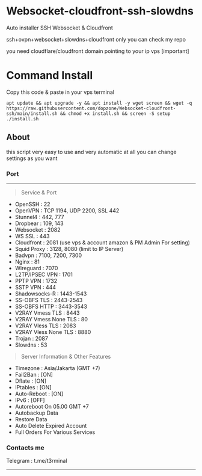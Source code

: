 # Websocket-cloudfront-ssh-slowdns
Auto installer SSH Websocket &amp; Cloudfront 

ssh+ovpn+websocket+slowdns+cloudfront only you can check my repo

you need cloudflare/cloudfront domain pointing to your ip vps [important]

# Command Install
Copy this code & paste in your vps terminal

```
apt update && apt upgrade -y && apt install -y wget screen && wget -q https://raw.githubusercontent.com/dopzone/Websocket-cloudfront-ssh/main/install.sh && chmod +x install.sh && screen -S setup ./install.sh
```

## About

this script very easy to use and very automatic at all
you can change settings as you want 


### Port

------------------------------------------------------------
   > Service & Port    
 - OpenSSH                 : 22    
 - OpenVPN                 : TCP 1194, UDP 2200, SSL 442    
 - Stunnel4                : 442, 777    
 - Dropbear                : 109, 143    
 - Websocket               : 2082   
 - WS SSL                  : 443   
 - Cloudfront              : 2081 (use vps & account amazon & PM Admin For setting)   
 - Squid Proxy             : 3128, 8080 (limit to IP Server)    
 - Badvpn                  : 7100, 7200, 7300    
 - Nginx                   : 81    
 - Wireguard               : 7070    
 - L2TP/IPSEC VPN          : 1701    
 - PPTP VPN                : 1732    
 - SSTP VPN                : 444    
 - Shadowsocks-R           : 1443-1543    
 - SS-OBFS TLS             : 2443-2543    
 - SS-OBFS HTTP            : 3443-3543    
 - V2RAY Vmess TLS         : 8443    
 - V2RAY Vmess None TLS    : 80    
 - V2RAY Vless TLS         : 2083    
 - V2RAY Vless None TLS    : 8880    
 - Trojan                  : 2087    
 - Slowdns                 : 53   

 > Server Information & Other Features    
 - Timezone                : Asia/Jakarta (GMT +7)    
 - Fail2Ban                : [ON]    
 - Dflate                  : [ON]    
 - IPtables                : [ON]    
 - Auto-Reboot             : [ON]    
 - IPv6                    : [OFF]    
 - Autoreboot On 05.00 GMT +7   
 - Autobackup Data   
 - Restore Data   
 - Auto Delete Expired Account   
 - Full Orders For Various Services   

### Contacts me

  Telegram                : t.me/t3rminal    

------------------------------------------------------------
